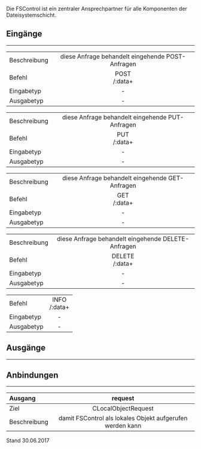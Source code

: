 Die FSControl ist ein zentraler Ansprechpartner für alle Komponenten der Dateisystemschicht.

## Eingänge
---------------

|||
| :----------- |:-----: |
|Beschreibung| diese Anfrage behandelt eingehende POST-Anfragen|
|Befehl| POST<br>/:data+|
|Eingabetyp| -|
|Ausgabetyp| -|

|||
| :----------- |:-----: |
|Beschreibung| diese Anfrage behandelt eingehende PUT-Anfragen|
|Befehl| PUT<br>/:data+|
|Eingabetyp| -|
|Ausgabetyp| -|

|||
| :----------- |:-----: |
|Beschreibung| diese Anfrage behandelt eingehende GET-Anfragen|
|Befehl| GET<br>/:data+|
|Eingabetyp| -|
|Ausgabetyp| -|

|||
| :----------- |:-----: |
|Beschreibung| diese Anfrage behandelt eingehende DELETE-Anfragen|
|Befehl| DELETE<br>/:data+|
|Eingabetyp| -|
|Ausgabetyp| -|

|||
| :----------- |:-----: |
|Befehl| INFO<br>/:data+|
|Eingabetyp| -|
|Ausgabetyp| -|


## Ausgänge
---------------


## Anbindungen
---------------

|Ausgang|request|
| :----------- |:-----: |
|Ziel| CLocalObjectRequest|
|Beschreibung| damit FSControl als lokales Objekt aufgerufen werden kann|


Stand 30.06.2017
